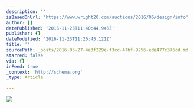 ```yaml
---
description: ''
isBasedOnUrl: 'https://www.wright20.com/auctions/2016/06/design/info'
author: []
datePublished: '2016-11-23T11:40:44.943Z'
publisher: {}
dateModified: '2016-11-23T11:26:45.121Z'
title: ''
sourcePath: _posts/2016-05-27-4e3f229e-f3cc-47bf-9256-ede477c376cd.md
starred: false
via: {}
inFeed: true
_context: 'http://schema.org'
_type: Article

---
```

![](https://cms.wright20.com/files/media/auctions/2016/06/design/session/infopage4.jpg)